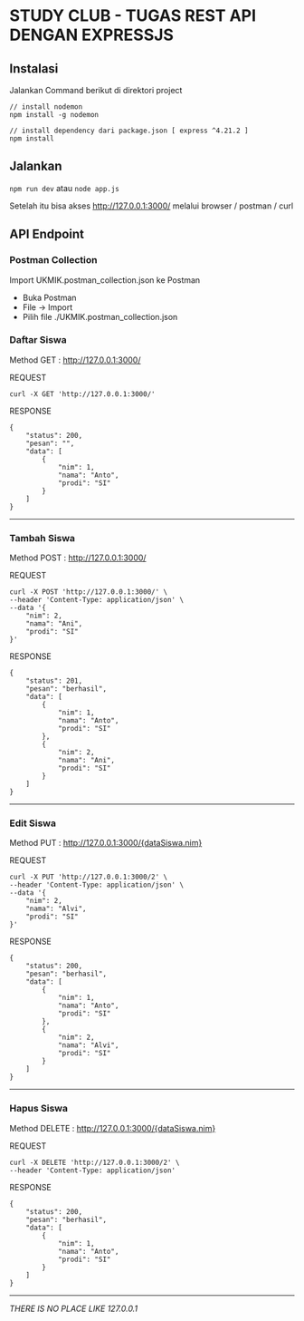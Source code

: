 # STUDY CLUB - TUGAS REST API DENGAN EXPRESSJS

## Instalasi
Jalankan Command berikut di direktori project
```
// install nodemon
npm install -g nodemon  

// install dependency dari package.json [ express ^4.21.2 ]
npm install             
```

## Jalankan 
`npm run dev` atau `node app.js`

Setelah itu bisa akses http://127.0.0.1:3000/ melalui browser / postman / curl

## API Endpoint
### Postman Collection
Import UKMIK.postman_collection.json ke Postman
- Buka Postman
- File -> Import
- Pilih file ./UKMIK.postman_collection.json

### Daftar Siswa 
Method GET : http://127.0.0.1:3000/

REQUEST
```
curl -X GET 'http://127.0.0.1:3000/'
```
RESPONSE
```
{
    "status": 200,
    "pesan": "",
    "data": [
        {
            "nim": 1,
            "nama": "Anto",
            "prodi": "SI"
        }
    ]
}
```

---

### Tambah Siswa 
Method POST : http://127.0.0.1:3000/

REQUEST
```
curl -X POST 'http://127.0.0.1:3000/' \
--header 'Content-Type: application/json' \
--data '{
    "nim": 2,
    "nama": "Ani",
    "prodi": "SI"
}'
```
RESPONSE
```
{
    "status": 201,
    "pesan": "berhasil",
    "data": [
        {
            "nim": 1,
            "nama": "Anto",
            "prodi": "SI"
        },
        {
            "nim": 2,
            "nama": "Ani",
            "prodi": "SI"
        }
    ]
}
```

---

### Edit Siswa
Method PUT : http://127.0.0.1:3000/{dataSiswa.nim}

REQUEST
```
curl -X PUT 'http://127.0.0.1:3000/2' \
--header 'Content-Type: application/json' \
--data '{
    "nim": 2,
    "nama": "Alvi",
    "prodi": "SI"
}'
```
RESPONSE
```
{
    "status": 200,
    "pesan": "berhasil",
    "data": [
        {
            "nim": 1,
            "nama": "Anto",
            "prodi": "SI"
        },
        {
            "nim": 2,
            "nama": "Alvi",
            "prodi": "SI"
        }
    ]
}
```

---

### Hapus Siswa
Method DELETE : http://127.0.0.1:3000/{dataSiswa.nim}

REQUEST 
```
curl -X DELETE 'http://127.0.0.1:3000/2' \
--header 'Content-Type: application/json'
```

RESPONSE
```
{
    "status": 200,
    "pesan": "berhasil",
    "data": [
        {
            "nim": 1,
            "nama": "Anto",
            "prodi": "SI"
        }
    ]
}
```

---

_THERE IS NO PLACE LIKE 127.0.0.1_